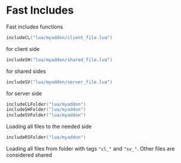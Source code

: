 Fast Includes
============

Fast includes functions


```lua
includeCL("lua/myaddon/client_file.lua")
```
for client side

```lua
includeSH("lua/myaddon/shared_file.lua")
```
for shared sides

```lua
includeSV("lua/myaddon/server_file.lua")
```
for server side

```lua
includeCLFolder("lua/myaddon")
includeSHFolder("lua/myaddon")
includeSVFolder("lua/myaddon")
```
Loading all files to the needed side




```lua
includeRSFolder("lua/myaddon")
```
Loading all files from folder with tags `"cl_"` and `"sv_"`. Other files are considered shared
